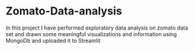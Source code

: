 # Zomato-Data-analysis
In this project I have performed exploratory data analysis on zomato data set and drawn some meaningful visualizations and information using MongoDb and uploaded it to Streamlit
